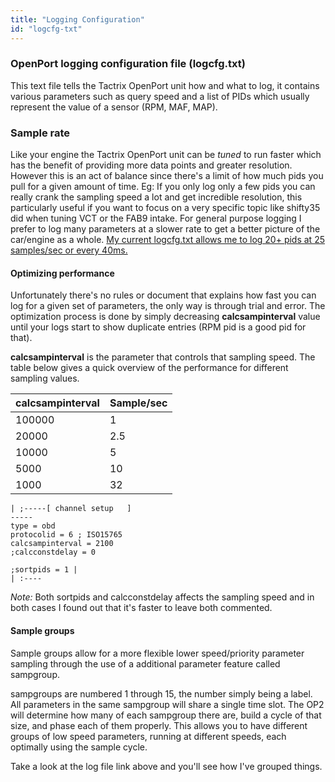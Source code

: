 ```yaml
---
title: "Logging Configuration"
id: "logcfg-txt"
---
```


### **OpenPort logging configuration file (logcfg.txt)**

This text file tells the Tactrix OpenPort unit how and what to log, it contains various parameters such as query speed and a list of PIDs which usually represent the value of a sensor (RPM, MAF, MAP).

### **Sample rate**

Like your engine the Tactrix OpenPort unit can be *tuned* to run faster which has the benefit of providing more data points and greater resolution. However this is an act of balance since there's a limit of how much pids you pull for a given amount of time. Eg: If you only log only a few pids you can really crank the sampling speed a lot and get incredible resolution, this particularly useful if you want to focus on a very specific topic like shifty35 did when tuning VCT or the FAB9 intake. For general purpose logging I prefer to log many parameters at a slower rate to get a better picture of the car/engine as a whole. [My current logcfg.txt allows me to log 20+ pids at 25 samples/sec or every 40ms.](https://drive.google.com/file/d/10B7pscLyvbnVy7532mHeGLWPmi-EUsU9/view?usp=sharing)

#### **Optimizing performance**

Unfortunately there's no rules or document that explains how fast you can log for a given set of parameters, the only way is through trial and error. The optimization process is done by simply decreasing **calcsampinterval** value until your logs start to show duplicate entries (RPM pid is a good pid for that).

**calcsampinterval** is the parameter that controls that sampling speed. The table below gives a quick overview of the performance for different sampling values.

| calcsampinterval  | Sample/sec |
| :---- | :---- |
| 100000 | 1 |
| 20000  | 2.5 |
| 10000 | 5 |
| 5000  | 10 |
| 1000  | 32 |

```plaintext
| ;-----[ channel setup   ]
-----
type = obd
protocolid = 6 ; ISO15765
calcsampinterval = 2100
;calcconstdelay = 0

;sortpids = 1 |
| :----
```

*Note:* Both sortpids and calcconstdelay affects the sampling speed and in both cases I found out that it's faster to leave both commented.

#### **Sample groups**

Sample groups allow for a more flexible lower speed/priority parameter sampling through the use of a
additional parameter feature called sampgroup.

sampgroups are numbered 1 through 15, the number simply being a label. All parameters in the same sampgroup will share a single time slot. The OP2 will determine how many of each sampgroup there are, build a cycle of that size, and phase each of them properly. This allows you to have different groups of low speed parameters, running at different speeds, each optimally using the sample cycle.

Take a look at the log file link above and you'll see how I've grouped things.
